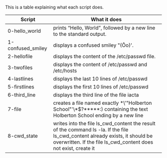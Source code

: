 This is a table explaining what each script does.

Script | What it does
------ | -------------
0-hello_world | prints “Hello, World”, followed by a new line to the standard output.
1-confused_smiley | displays a confused smiley "(Ôo)'.
2-hellofile | displays the content of the /etc/passwd file.
3-twofiles | displays the content of /etc/passwd and /etc/hosts
4-lastlines | displays the last 10 lines of /etc/passwd
5-firstlines | displays the first 10 lines of /etc/passwd
6-third_line | displays the third line of the file iacta
7-file | creates a file named exactly \*\\'"Holberton School"\'\\*$\?\*\*\*\*\*:) containing the text Holberton School ending by a new line
8-cwd_state | writes into the file ls_cwd_content the result of the command ls -la. If the file ls_cwd_content already exists, it should be overwritten. If the file ls_cwd_content does not exist, create it
